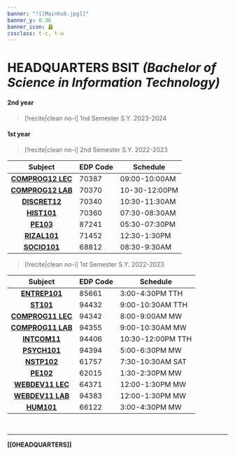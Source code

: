 ```yaml
---
banner: "![[Mainhub.jpg]]"
banner_y: 0.36
banner_icon: 🪦
cssclass: t-c, t-w
---
```

# HEADQUARTERS BSIT *(Bachelor of Science in Information Technology)*

#### 2nd year
>[!recite|clean no-i] 1nd Semester S.Y. 2023-2024

#### 1st year
>[!recite|clean no-i] 2nd Semester S.Y. 2022-2023

| Subject                            | EDP Code | Schedule      |
| ---------------------------------- | -------- | ------------- |
| **<center>[COMPROG12 LEC](COMPROG12LEC.md)</center>** | 70387    | 09:00-10:00AM |
| **<center>[COMPROG12 LAB](COMPROG12LAB.md)</center>** | 70370    | 10-30-12:00PM |
| **<center>[DISCRET12](DISCRET12.md)</center>**     | 70340    | 10:30-11:30AM |
| **<center>[HIST101](HIST101.md)</center>**       | 70360    | 07:30-08:30AM |
| **<center>[PE103](PE103.md)</center>**         | 87241    | 05:30-07:30PM |
| **<center>[RIZAL101](RIZAL101.md)</center>**      | 71452    | 12:30-1:30PM  |
| **<center>[SOCIO101](SOCIO101.md)</center>**      | 68812    | 08:30-9:30AM  | 

>[!recite|clean no-i] 1st Semester S.Y. 2022-2023

| Subject                              | EDP Code | Schedule          |
| ------------------------------------ | -------- | ----------------- |
| **<center>[ENTREP101](ENTREP101.md)</center>**                            | 85661    | 3:00-4:30PM TTH   |
| **<center>[ST101](ST101.md)</center>**                | 94432    | 9:00-10:30AM TTH  |
| **<center>[COMPROG11 LEC](COMPROG11LEC.md)</center>** | 94342    | 8:00-9:00AM  MW   |
| **<center>[COMPROG11 LAB](COMPROG11LAB.md)</center>** | 94355    | 9:00-10:30AM MW   |
| **<center>[INTCOM11](INTCOM11.md)</center>**          | 94406    | 10:30-12:00PM TTH |
| **<center>[PSYCH101](PSYCH101.md)</center>**          | 94394    | 5:00-6:30PM MW    |
| **<center>[NSTP102](NSTP102.md)</center>**                              | 61757    | 7:30-10:30AM SAT  |
| **<center>[PE102](PE102.md)</center>**                | 62015    | 1:30-2:30PM MW    |
| **<center>[WEBDEV11 LEC](WEBDEV11LEC.md)</center>**   | 64371    | 12:00-1:30PM MW   |
| **<center>[WEBDEV11 LAB](WEBDEV11LAB.md)</center>**   | 94383    | 12:00-1:30PM MW   |
| **<center>[HUM101](HUM101.md)</center>**              | 66122    | 3:00-4:30PM MW    |

<br>

---
**[[0HEADQUARTERS]]**